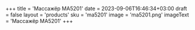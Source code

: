 +++
title = 'Массажёр МА5201'
date = 2023-09-06T16:46:34+03:00
draft = false
layout = 'products'
sku = 'ma5201'
image = 'ma5201.png'
imageText = 'Массажёр МА5201'
+++
